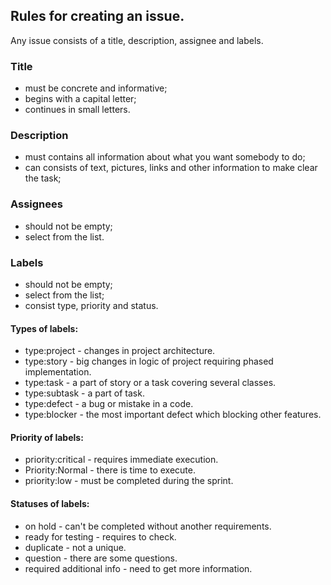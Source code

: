 ## Rules for creating an issue.
Any issue consists of a title, description, assignee and labels.

### Title
- must be concrete and informative;
- begins with a capital letter;
- continues in small letters.

### Description
- must contains all information about what you want somebody to do;
- can consists of text, pictures, links and other information to make clear the task; 

### Assignees
- should not be empty;
- select from the list.

### Labels
- should not be empty;
- select from the list;
- consist type, priority and status.

#### Types of labels:
- type:project - changes in project architecture.
- type:story - big changes in logic of project requiring phased implementation.
- type:task - a part of story or a task covering several classes.
- type:subtask - a part of task. 
- type:defect - a bug or mistake in a code.
- type:blocker - the most important defect which blocking other features.

#### Priority of labels:
- priority:critical - requires immediate execution.
- Priority:Normal - there is time to execute.
- priority:low - must be completed during the sprint.

#### Statuses of labels:
- on hold - can't be completed without another requirements.
- ready for testing - requires to check.
- duplicate - not a unique.
- question - there are some questions.
- required additional info - need to get more information.
